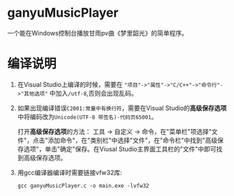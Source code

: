# ganyuMusicPlayer
一个能在Windows控制台播放甘雨pv曲《梦里韶光》的简单程序。

# 编译说明
1. 在Visual Studio上编译的时候，需要在 `"项目"->"属性"->"C/C++"->"命令行"->"其他选项"` 中加入`/utf-8`,否则会出现乱码。
2. 如果出现编译错误`C2001:常量中有换行符`，需要在Visual Studio的**高级保存选项**中将编码改为`Unicode(UTF-8 带签名)-代码页65001`。
   
   打开**高级保存选项**的方法：
   工具 -> 自定义 -> 命令，在"菜单栏"项选择"文件"，点击"添加命令"，在"类别栏"中选择"文件"，在"命令栏"中找到"高级保存选项"，单击"确定"保存。在Viusal Studio主界面工具栏的"文件"中即可找到高级保存选项。
3. 用gcc编译器编译时需要链接vfw32库:

   `gcc ganyuMusicPlayer.c -o main.exe -lvfw32`
